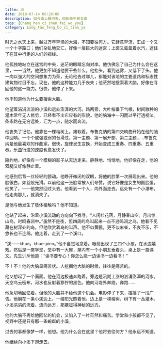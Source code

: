 ```yaml
---
title: 流
date: 2018-07-14 00:20:00
description: 如今直上银河去，同到牵牛织女家
tags: [Chang_hen_ci_shen_fei_wo_you]
category: Lang_tao_feng_bo_zi_tian_ya
---
```


时光之水天上来，越过万年奔涌的大海，不知要往何方。它肆意奔流，汇成一个又一个十字路口；他们杂乱地交汇，好像一层巨大的迷宫；上面又氤氲着水汽，遮住了在其中行走的人们的视线。  

他孤独地站立在迷宫的中央，迷茫的眼睛忘向对岸。他仿佛忘了自己为什么会在这里，——当然，他更加不知道他要干些什么。他抬头，看到迷雾，又低下了头。他一向以强大的空间想象力为荣，无论他去过哪儿，都能对该地的主要道路和标志性建筑物过目不忘。现在，他的这种能力几于丧失；他茫然地搜索着大脑，好像在寻回他的这一能力。很快，他停了下来。  

他不知道他为什么要搜索大脑。  

他望着涓涓流淌的小溪和远处澎湃的大河。路两旁，大叶榕垂下气根，树间散种的灌木常年无人修剪，已经看不出它应有的形貌。他的脑海中一闪而过平行透视法。条条路在无穷远处，汇为一点，随水而奔流。  

他丧失了记忆。他靠在一棵榕树上，瘫软着。布鲁克纳的第四交响曲开始在他的脑中回响。一个个或强或弱的音滑过，第一主题、第一展开部、第二主题……布鲁克纳是他最喜欢的作曲家。很快，旋律发生变换，开始变成三重奏、四重奏、五重奏。乐曲行进的速度也愈发快了。  

隐约地，好像有一个模糊的影子从天边走来。静静地、悄悄地，他好像在走，他的双腿又好像静止着。  

他感到后背一丝轻轻的颤动。他睁开微闭的双眼，将他的脸第一次展现出来。他的脸很白，如丝般光滑。以前他这一张脸常被人们夸赞，说它好像是女生的圆脸蛋。他笑了。——他突然回过头去。他看到一个人，向外面走去。远处有一个小瀑布，他走向那儿，就消失了。  

是他与他发生了肢体接触吗？他不知道。  

他站了起来，沿着小溪流动的方向向下找寻。“人闲桂花落，月静春山空。月出惊山鸟，时鸣春涧中。”虽然不是夜，但四周的鸟叫起来一点不逊鸣涧之鸟。他看不见藏在树深处的鸟，但他欣赏着鸟的叫声。他不似黄鹂，更不似麻雀，不哀不乐，不悠长也不连绵。他走着，走到了一个溪口。  

“溪——khue。khue-pinn。”他不自觉地念着。眼前出现了三四个小孩，在水边嬉戏。然后是一座学堂，堂中有一大屋，屋内有一个小朋友垂着头，桌上是一篇课文。先生训斥他道：“读书要专心！你怎么能一边读书一边看书！”  

不！不！他的大脑呈痛苦状。人挖掘他大脑的时候，往往是痛苦的。   

他又想起了一个画面。他在河边极速奔跑着，旁边是汛期上涨的汹涌澎湃的河水。天空乌云密布，河水也反射着狰狞的黑色。他向河堤外奔跑，奔跑…… 

他急切地回忆着，但他的大脑并不给他这个机会。电影停了下来，插播了一段广告。他躺在一条小溪边上，一缕阳光照着他。边上是一棵榕树，树下有一丛灌木。小溪涓涓的流着，流向远方，那朦胧得神秘的远方。   

他的大脑不再给他回忆的机会，又陷入了一片茫然和痛苦。学堂和小孩都不见了，视野中还是只有那一条蜿蜒的小溪。  

过去的事都像梦一样，他想。他为什么会在这里？他将去往何方？他永远不知道。  

他继续向小溪下游走去。